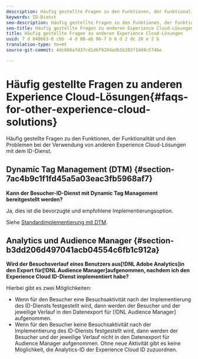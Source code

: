 ```yaml
---
description: Häufig gestellte Fragen zu den Funktionen, der Funktionalität und den Problemen bei der Verwendung von anderen Experience Cloud-Lösungen mit dem ID-Dienst.
keywords: ID-Dienst
seo-description: Häufig gestellte Fragen zu den Funktionen, der Funktionalität und den Problemen bei der Verwendung von anderen Experience Cloud-Lösungen mit dem ID-Dienst.
seo-title: Häufig gestellte Fragen zu anderen Experience Cloud-Lösungen
title: Häufig gestellte Fragen zu anderen Experience Cloud-Lösungen
uuid: 7 d 848663-6 cbb -4 d 80-ab 06-7 b 6 d 2 dc 20 e 2 b
translation-type: tm+mt
source-git-commit: 4dc668afd37cd1d6f9104adb1b102f1dd4c5746e

---
```



# Häufig gestellte Fragen zu anderen Experience Cloud-Lösungen{#faqs-for-other-experience-cloud-solutions}

Häufig gestellte Fragen zu den Funktionen, der Funktionalität und den Problemen bei der Verwendung von anderen Experience Cloud-Lösungen mit dem ID-Dienst.

## Dynamic Tag Management (DTM) {#section-7ac4b9c1f1fd45a5a03eac3fb5968af7}

**Kann der Besucher-ID-Dienst mit Dynamic Tag Management bereitgestellt werden?**

Ja, dies ist die bevorzugte und empfohlene Implementierungsoption.

Siehe [Standardimplementierung mit DTM](../mcvid-implementation-guides/mcvid-standard.md#concept-89cd0199a9634fc48644f2d61e3d2445).

## Analytics und Audience Manager {#section-b3dd206d497041acb04554c6fb1c912a}

**Wird der Besuchsverlauf eines Benutzers aus[!DNL Adobe Analytics]in den Export für[!DNL Audience Manager]aufgenommen, nachdem ich den Experience Cloud ID-Dienst implementiert habe?**

Hierbei gibt es zwei Möglichkeiten:

* Wenn für den Besucher eine Besuchsaktivität nach der Implementierung des ID-Diensts festgestellt wird, dann werden der Besucher und der jeweilige Verlauf in den Datenexport für [!DNL Audience Manager] aufgenommen.
* Wenn für den Besucher keine Besuchsaktivität nach der Implementierung des ID-Diensts festgestellt wird, dann werden der Besucher und der jeweilige Verlauf nicht in den Datenexport für Audience Manager aufgenommen. Ohne neue Aktivität gibt es keine Möglichkeit, die Analytics-ID der Experience Cloud ID zuzuordnen.

